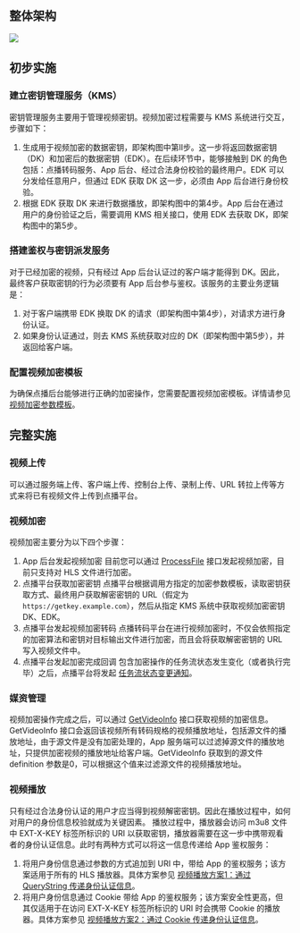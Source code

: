 ## 整体架构
![](//mc.qcloudimg.com/static/img/b88e3ed66a8d1856501554465454ccb7/image.png)
## 初步实施
### 建立密钥管理服务（KMS）
密钥管理服务主要用于管理视频密钥。视频加密过程需要与 KMS 系统进行交互，步骤如下：
1. 生成用于视频加密的数据密钥，即架构图中第II步。这一步将返回数据密钥（DK）和加密后的数据密钥（EDK）。在后续环节中，能够接触到 DK 的角色包括：点播转码服务、App 后台、经过合法身份校验的最终用户。EDK 可以分发给任意用户，但通过 EDK 获取 DK 这一步，必须由 App 后台进行身份校验。
2. 根据 EDK 获取 DK 来进行数据播放，即架构图中的第4步。App 后台在通过用户的身份验证之后，需要调用 KMS 相关接口，使用 EDK 去获取 DK，即架构图中的第5步。

### 搭建鉴权与密钥派发服务
对于已经加密的视频，只有经过 App 后台认证过的客户端才能得到 DK。因此，最终客户获取密钥的行为必须要有 App 后台参与鉴权。该服务的主要业务逻辑是：
1. 对于客户端携带 EDK 换取 DK 的请求（即架构图中第4步），对请求方进行身份认证。
2. 如果身份认证通过，则去 KMS 系统获取对应的 DK（即架构图中第5步），并返回给客户端。

### 配置视频加密模板
为确保点播后台能够进行正确的加密操作，您需要配置视频加密模板。详情请参见 [视频加密参数模板](https://cloud.tencent.com/document/product/266/9645)。

## 完整实施
### 视频上传
可以通过服务端上传、客户端上传、控制台上传、录制上传、URL 转拉上传等方式来将已有视频文件上传到点播平台。

### 视频加密
视频加密主要分为以下四个步骤：
1. App 后台发起视频加密
目前您可以通过 [ProcessFile](https://cloud.tencent.com/document/product/266/9642) 接口发起视频加密，目前只支持对 HLS 文件进行加密。
2. 点播平台获取加密密钥
点播平台根据调用方指定的加密参数模板，读取密钥获取方式、最终用户获取解密密钥的 URL（假定为`https://getkey.example.com`），然后从指定 KMS 系统中获取视频加密密钥 DK、EDK。
3. 点播平台发起视频加密转码
点播转码平台在进行视频加密时，不仅会依照指定的加密算法和密钥对目标输出文件进行加密，而且会将获取解密密钥的 URL 写入视频文件中。
4. 点播平台发起加密完成回调
包含加密操作的任务流状态发生变化（或者执行完毕）之后，点播平台将发起 [任务流状态变更通知](https://cloud.tencent.com/document/product/266/9636)。

### 媒资管理
视频加密操作完成之后，可以通过 [GetVideoInfo](https://cloud.tencent.com/document/product/266/8586) 接口获取视频的加密信息。
GetVideoInfo 接口会返回该视频所有转码规格的视频播放地址，包括源文件的播放地址，由于源文件是没有加密处理的，App 服务端可以过滤掉源文件的播放地址，只提供加密视频的播放地址给客户端。GetVideoInfo 获取到的源文件 definition 参数是0，可以根据这个值来过滤源文件的视频播放地址。

### 视频播放
只有经过合法身份认证的用户才应当得到视频解密密钥。因此在播放过程中，如何对用户的身份信息校验就成为关键因素。
播放过程中，播放器会访问 m3u8 文件中 EXT-X-KEY 标签所标识的 URI 以获取密钥，播放器需要在这一步中携带观看者的身份认证信息。此时有两种方式可以将这一信息传递给 App 鉴权服务：
1. 将用户身份信息通过参数的方式追加到 URI 中，带给 App 的鉴权服务；该方案适用于所有的 HLS 播放器。具体方案参见 [视频播放方案1：通过 QueryString 传递身份认证信息](https://cloud.tencent.com/document/product/266/9638#.E8.A7.86.E9.A2.91.E6.92.AD.E6.94.BE.E6.96.B9.E6.A1.881.EF.BC.9A.E9.80.9A.E8.BF.87querystring.E4.BC.A0.E9.80.92.E8.BA.AB.E4.BB.BD.E8.AE.A4.E8.AF.81.E4.BF.A1.E6.81.AF)。
2. 将用户身份信息通过 Cookie 带给 App 的鉴权服务；该方案安全性更高，但其仅适用于在访问 EXT-X-KEY 标签所标识的 URI 时会携带 Cookie 的播放器。具体方案参见 [视频播放方案2：通过 Cookie 传递身份认证信息](https://cloud.tencent.com/document/product/266/9638#.E8.A7.86.E9.A2.91.E6.92.AD.E6.94.BE.E6.96.B9.E6.A1.882.EF.BC.9A.E9.80.9A.E8.BF.87cookie.E4.BC.A0.E9.80.92.E8.BA.AB.E4.BB.BD.E8.AE.A4.E8.AF.81.E4.BF.A1.E6.81.AF)。


